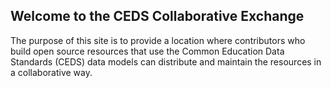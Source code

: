 ##  Welcome to the CEDS Collaborative Exchange
The purpose of this site is to provide a location where contributors who build open source resources that use the Common Education Data Standards (CEDS) data models can distribute and maintain the resources in a collaborative way.
